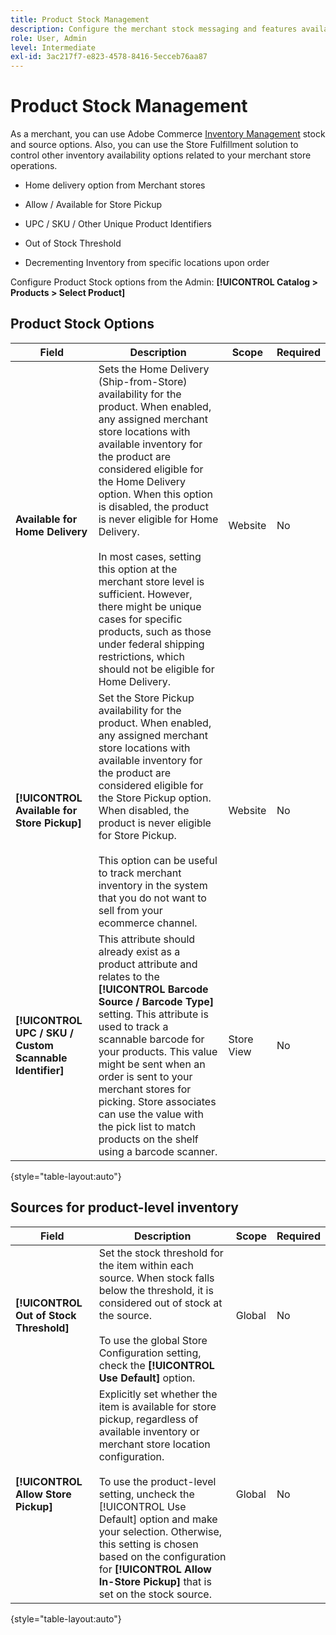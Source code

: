 ```yaml
---
title: Product Stock Management
description: Configure the merchant stock messaging and features available to customers.
role: User, Admin
level: Intermediate
exl-id: 3ac217f7-e823-4578-8416-5ecceb76aa87
---
```

# Product Stock Management

As a merchant, you can use Adobe Commerce [Inventory Management](https://docs.magento.com/user-guide/catalog/inventory-management.html) stock and source options. Also, you can use the Store Fulfillment solution to control other inventory availability options related to your merchant store operations.

- Home delivery option from Merchant stores

- Allow / Available for Store Pickup

- UPC / SKU / Other Unique Product Identifiers

- Out of Stock Threshold

- Decrementing Inventory from specific locations upon order

Configure Product Stock options from the Admin: **[!UICONTROL Catalog > Products > Select Product]**

## **Product Stock Options**

| **Field**                                                | **Description**                                                                                                                                                                                                                                                                                                                                                                                                                                                                                                                                                | **Scope**  | **Required** |
|----------------------------------------------------------|----------------------------------------------------------------------------------------------------------------------------------------------------------------------------------------------------------------------------------------------------------------------------------------------------------------------------------------------------------------------------------------------------------------------------------------------------------------------------------------------------------------------------------------------------------------|------------|--------------|
| **Available for Home Delivery**                          | Sets the Home Delivery (Ship-from-Store) availability for the product. When enabled, any assigned merchant store locations with available inventory for the product are considered eligible for the Home Delivery option. When this option is disabled, the product is never eligible for Home Delivery.</br></br>In most cases, setting this option at the merchant store level is sufficient. However, there might be unique cases for specific products, such as those under federal shipping restrictions, which should not be eligible for Home Delivery. | Website    | No           |
| **[!UICONTROL Available for Store Pickup]**              | Set the Store Pickup availability for the product. When enabled, any assigned merchant store locations with available inventory for the product are considered eligible for the Store Pickup option. When disabled, the product is never eligible for Store Pickup.</br></br>This option can be useful to track merchant inventory in the system that you do not want to sell from your ecommerce channel.                                                                                                                                                     | Website    | No           |
| **[!UICONTROL UPC / SKU / Custom Scannable Identifier]** | This attribute should already exist as a product attribute and relates to the **[!UICONTROL Barcode Source / Barcode Type]** setting. This attribute is used to track a scannable barcode for your products. This value might be sent when an order is sent to your merchant stores for picking. Store associates can use the value with the pick list to match products on the shelf using a barcode scanner.                                                                                                                                                 | Store View | No           |

{style="table-layout:auto"}

## Sources for product-level inventory

| **Field**                               | **Description**                                                                                                                                                                                                                                                                                                                                                                                      | **Scope** | **Required** |
|-----------------------------------------|------------------------------------------------------------------------------------------------------------------------------------------------------------------------------------------------------------------------------------------------------------------------------------------------------------------------------------------------------------------------------------------------------|-----------|--------------|
| **[!UICONTROL Out of Stock Threshold]** | Set the stock threshold for the item within each source. When stock falls below the threshold, it is considered out of stock at the source.</br></br>To use the global Store Configuration setting, check the **[!UICONTROL Use Default]** option.                                                                                                                                                   | Global    | No           |
| **[!UICONTROL Allow Store Pickup]**     | Explicitly set whether the item is available for store pickup, regardless of available inventory or merchant store location configuration.</br></br> To use the product-level setting, uncheck the [!UICONTROL Use Default] option and make your selection. Otherwise, this setting is chosen based on the configuration for **[!UICONTROL Allow In-Store Pickup]** that is set on the stock source. | Global    | No           |

{style="table-layout:auto"}

